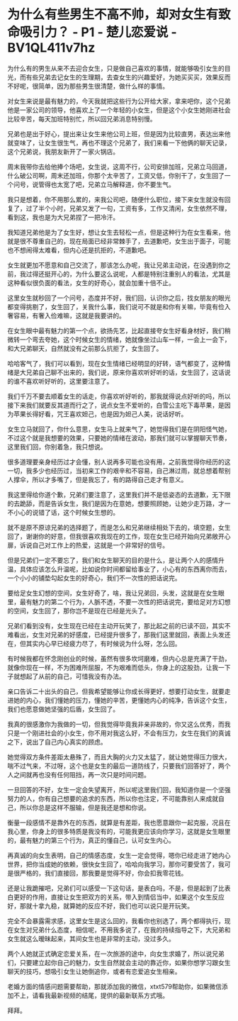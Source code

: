 # 为什么有些男生不高不帅，却对女生有致命吸引力？ - P1 - 楚儿恋爱说 - BV1QL411v7hz

为什么有的男生从来不去迎合女生，只是做自己喜欢的事情，就能够吸引女生的目光，而有些兄弟去记女生的生理期，去查女生的兴趣爱好，为她买买买，效果反而不好呢，很简单，因为那些男生很清楚，做什么样的事情。

对女生来说是最有魅力的，今天我就把这些行为公开给大家，拿来吧你，这个兄弟他是一家公司的领导，他喜欢上了一个年轻的小女生，但是这个小女生她刚进社会比较辛苦，每天加班特别忙，所以回兄弟消息特别慢。

兄弟也是出于好心，提出来让女生来他公司上班，但是因为比较直男，表达出来他就变味了，让女生很生气，再也不理这个兄弟了，我们来看一下他俩的聊天记录，这个兄弟说，我朋友新开了一家火锅店。

周末我带你去给他捧个场吧，女生说，这周不行，公司安排加班，兄弟立马回道，什么破公司啊，周末还加班，你那个太辛苦了，工资又低，你别干了，女生回了一个问号，说管得也太宽了吧，兄弟立马解释道，你不要生气。

我只是想着，你不用那么累的，来我公司吧，随便什么职位，接下来女生就没有回复了，过了半个小时，兄弟又发了一句，工资有多，工作又清闲，女生依然不理，看到这，我也是为大兄弟捏了一把冷汗。

我知道兄弟他是为了女生好，想让女生去轻松一点，但是这种行为在女生看来，他就是很不尊重自己的，现在局面已经非常棘手了，去道歉吧，女生出于面子，可能也不想闹得太难看，但内心还是抗拒的，不道歉吧。

女生就更加不愿意和自己交流了，那该怎么办呢，我让兄弟主动说，在没遇到你之前，我过得还挺开心的，为什么要这么说呢，人都是特别注重别人的看法，尤其是这种看似很负面的看法，女生的好奇心，就会加重十倍不止。

这里女生就秒回了一个问号，态度并不好，我们回，认识你之后，找女朋友的眼光都变得挑剔了，女生回了，关我什么事，我们说可不就是和你有关嘛，毕竟有俭入奢容易，有奢入俭难嘛，这就是我要讲的。

在女生眼中最有魅力的第一个点，欲扬先艺，比起直接夸女生好看身材好，我们稍微转一个弯去夸她，这个时候女生的情绪，她就像坐过山车一样，一会上一会下，和大兄弟聊天，自然就没有之前那么抗拒了，女生回了。

哈哈客气了，我们可以看到，现在女生情绪已经明显的好转，语气都变了，这种情绪是大兄弟自己聊不出来的，我们说，原来你喜欢听好听的话，女生回了，这话说的谁不喜欢听好听的，这里要注意了。

我们千万不要去顺着女生的话走，你喜欢听好听的，那我就得说点好听的吗，所以接下来我们就要反其道而行之了，说点女生不爱听的，白雪公主吃下毒苹果，是因为苹果长得好看，咒王喜欢妲己，也是因为妲己人美，说话好听。

女生立马就回了，你什么意思，女生马上就来气了，她觉得我们是在阴阳怪气她，不过这个就是我想要的效果，只要她的情绪在波动，那我们就可以掌握聊天节奏，这里我们回，你别着急，我只想说。

很多道理要亲身经历过才会懂，别人说再多可能也没有用，之前我觉得你经历的这一切，我多少也经历过，当初来工作的艰辛和不容易，自己淋过雨，就总想着帮别人撑伞，所以才多嘴了，但是我忘了，有的路得自己走才有意义。

我这里得给你道个歉，兄弟们要注意了，这里我们并不是低姿态的去道歉，无下限的去跪舔，而是告诉女生，我们是因为在意她，想要照顾她，让她少走万路，才一不小心的说错了话，这个时候女生想的。

就不是原不原谅兄弟的选择题了，而是怎么和兄弟继续相处下去的，填空题，女生回了，谢谢你的好意，但我很喜欢我现在的工作，现在女生已经开始向兄弟敞开心扉，诉说自己对工作上的热爱，这就是一个非常好的信号。

但是兄弟们一定不要忘了，我们和女生聊天的目的是什么，是让两个人的感情升温，具体应该怎么升温呢，比如说你时间都留给事业了，小心有的东西离你而去，一个小小的铺垫勾起女生的好奇心，我们不一次性的把话说完。

要给足女生幻想的空间，女生好奇了，啥，我让兄弟回，头发，这就是在女生眼里，最有魅力的第二个行为，人脈不透，不要一次性的把话说完，要给足对方幻想的空间，女生回了，那你岂不是现在已经是光头了。

兄弟们看到没有，女生现在已经在主动开玩笑了，那比起之前的已读不回，其实不难看出，女生对兄弟的好感度，已经提升很多了，那我们这里就回，表面上头发还在，但其实内心早已经疲力尽了，有时候说为什么呀，怎么回。

有时候我都在怀念刚创业的时候，虽然有很多坎坷磨难，但内心总是充满了干劲，就像你现在一样，不为困难所屈服，不为艰难而低头，你身上的这股劲，让我一下子就想起了从前的自己，可惜我没有办法。

亲口告诉二十出头的自己，但我希望能够让你成长得更好，想要打动女生，就要走进她的内心，我们懂她的压力，懂她的辛苦，更懂她内心的纯净，告诉这个女生，我们也愿意做她坚强的后盾，女生回了。

我真的很感激你为我做的一切，但我觉得毕竟我非亲非故的，你又这么优秀，而我只是一个刚进社会的小女生，你不用对我这么好，不会有压力，女生在我们的真诚之下，说出了自己内心真实的顾虑。

她觉得双方条件差距太悬殊了，而且大胸的火力又太猛了，就让她觉得压力很大，喘不过气来，不过呀，这个也是女生的最后一道防线了，只要我们回答好了，两个人之间就再也没有任何阻挡，再一次只是时间问题。

一旦回答的不好，女生一定会失望离开，所以呢这里我们回，我知道你是一个坚强努力的人，你有自己想要的追求的东西，所以你也注定，不可能靠别人来成就自己，所以你总是这样不服输，但是我还是想和你说。

衡量一段感情不是靠外在的东西，就算是有差距，我也愿意跟你一起克服，况且在我心里，你身上的很多特质是我没有的，可能我更应该向你学习，这就是女生眼里的，最有魅力的第三个行为，真正的懂自己，认可女生内心。

再真诚的向女生表明，自己的情感态度，女生一定会觉得，嗯你已经走进了她内心世界，把你当成她的依赖，很快女生回了，哈哈向我学习，那你可要受苦了，我可是很严格的，我们直接回，那我要是觉得不好，你会扣我零花钱。

还是让我跪摧吧，兄弟们可以感受一下这句话，是表白吗，不是，但是起到了比表白更好的作用，直接让女生把双方的关系，带入到情侣当中，如果这个女生反应好，那就十拿九稳，就算她的反应不好，我们也可以说只是开玩笑。

完全不会暴露需求感，这里女生是这么回的，我看你也别选了，两个都得执行，现在女生对兄弟什么态度，相信呢，不用我多说了，在我的持续指导之下，大兄弟和女生就这么暧昧起来，其间女生也是非常的主动，没过多久。

两个人她就正式确定恋爱关系，在一次旅游的途中，向女生求婚了，所以说兄弟们，只要建立起你自己的魅力，女生自然就会主动的靠近你，如果你想学习跟女生聊天的技巧，想吸引女生让她倒追你，或者有恋爱追女生相亲。

老婚方面的情感问题需要帮助，那就添加我的微信，xtxt579帮助你，如果微信添加不上，请看我最新视频的结尾，提供的最新联系方式哦。

拜拜。
